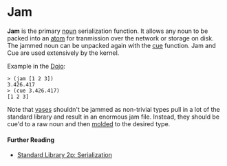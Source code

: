 # Jam

**Jam** is the primary [noun](glossary/noun) serialization function. It allows any noun to be packed into an [atom](glossary/atom) for tranmission over the network or storage on disk. The jammed noun can be unpacked again with the [cue](glossary/cue) function. Jam and Cue are used extensively by the kernel.

Example in the [Dojo](glossary/dojo):

```
> (jam [1 2 3])
3.426.417
> (cue 3.426.417)
[1 2 3]
```

Note that [vases](glossary/vase) shouldn't be jammed as non-trivial types pull in a lot of the standard library and result in an enormous jam file. Instead, they should be cue'd to a raw noun and then [molded](glossary/mold) to the desired type.

#### Further Reading

- [Standard Library 2p: Serialization](language/hoon/reference/stdlib/2p)
